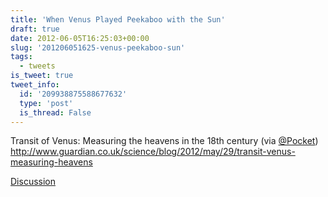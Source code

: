```yaml
---
title: 'When Venus Played Peekaboo with the Sun'
draft: true
date: 2012-06-05T16:25:03+00:00
slug: '201206051625-venus-peekaboo-sun'
tags:
  - tweets
is_tweet: true
tweet_info:
  id: '209938875588677632'
  type: 'post'
  is_thread: False
---
```




Transit of Venus: Measuring the heavens in the 18th century (via [@Pocket](https://x.com/Pocket)) <http://www.guardian.co.uk/science/blog/2012/may/29/transit-venus-measuring-heavens>

[Discussion](https://x.com/sytelus/status/209938875588677632)
